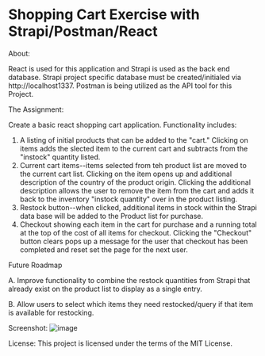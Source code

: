 # Shopping Cart Exercise with Strapi/Postman/React

About: 

React is used for this application and Strapi is used as the back end database. Strapi project specific database must be created/initialed via http://localhost1337. Postman is being utilized as the API tool for this Project.

The Assignment: 

Create a basic react shopping cart application. Functionality includes:
1. A listing of initial products that can be added to the "cart." Clicking on items adds the slected item to the current cart and subtracts from the "instock" quantity listed.
2. Current cart items--items selected from teh product list are moved to the current cart list. Clicking on the item opens up and additional description of the country of the product origin. Clicking the additional description allows the user to remove the item from the cart and adds it back to the inventory "instock quantity" over in the product listing. 
3. Restock button--when clicked, additional items in stock within the Strapi data base will be added to the Product list for purchase.
4. Checkout showing each item in the cart for purchase and a running total at the top of the cost of all items for checkout. Clicking the "Checkout" button clears pops up a message for the user that checkout has been completed and reset set the page for the next user.

Future Roadmap

A. Improve functionality to combine the restock quantities from Strapi that already exist on the product list to display as a single entry.

B. Allow users to select which items they need restocked/query if that item is available for restocking.

Screenshot:
![image](https://github.com/yfung8/Cart/assets/61643572/0f7c2bf7-6fd9-4144-8832-dfff0f523790)

License:
This project is licensed under the terms of the MIT License.
